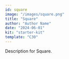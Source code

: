 ```yaml
---
id: square
image: "/images/square.png"
title: "Square"
author: "Author Name"
date: "2024-06-01"
kit: "starter-kit"
template: "C30"
---
```

Description for Square. 